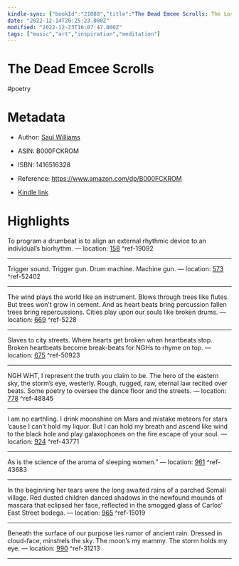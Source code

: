 ```yaml
---
kindle-sync: {"bookId":"21088","title":"The Dead Emcee Scrolls: The Lost Teachings of Hip-Hop","author":"Saul Williams","asin":"B000FCKROM","lastAnnotatedDate":"2021-08-16","bookImageUrl":"https://m.media-amazon.com/images/I/81aJ6OQP8KL._SY160.jpg","highlightsCount":9}
date: "2022-12-14T20:25:23.000Z"
modified: "2022-12-23T16:07:47.000Z"
tags: ["music","art","inspiration","meditation"]
---
```

# The Dead Emcee Scrolls

#poetry 

# Metadata

* Author: [Saul Williams](https://www.amazon.com/Saul-Williams/e/B001HMPNM0/ref=dp_byline_cont_ebooks_1)

* ASIN: B000FCKROM

* ISBN: 1416516328

* Reference: <https://www.amazon.com/dp/B000FCKROM>

* [Kindle link](kindle://book?action=open&asin=B000FCKROM)

# Highlights

To program a drumbeat is to align an external rhythmic device to an individual’s biorhythm. — location: [158](kindle://book?action=open&asin=B000FCKROM&location=158) ^ref-19092

---

Trigger sound. Trigger gun. Drum machine. Machine gun. — location: [573](kindle://book?action=open&asin=B000FCKROM&location=573) ^ref-52402

---

The wind plays the world like an instrument. Blows through trees like flutes. But trees won’t grow in cement. And as heart beats bring percussion fallen trees bring repercussions. Cities play upon our souls like broken drums. — location: [669](kindle://book?action=open&asin=B000FCKROM&location=669) ^ref-5228

---

Slaves to city streets. Where hearts get broken when heartbeats stop. Broken heartbeats become break-beats for NGHs to rhyme on top. — location: [675](kindle://book?action=open&asin=B000FCKROM&location=675) ^ref-50923

---

NGH WHT, I represent the truth you claim to be. The hero of the eastern sky, the storm’s eye, westerly. Rough, rugged, raw, eternal law recited over beats. Some poetry to oversee the dance floor and the streets. — location: [778](kindle://book?action=open&asin=B000FCKROM&location=778) ^ref-48845

---

I am no earthling. I drink moonshine on Mars and mistake meteors for stars ’cause I can’t hold my liquor. But I can hold my breath and ascend like wind to the black hole and play galaxophones on the fire escape of your soul. — location: [924](kindle://book?action=open&asin=B000FCKROM&location=924) ^ref-43771

---

As is the science of the aroma of sleeping women.” — location: [961](kindle://book?action=open&asin=B000FCKROM&location=961) ^ref-43683

---

In the beginning her tears were the long awaited rains of a parched Somali village. Red dusted children danced shadows in the newfound mounds of mascara that eclipsed her face, reflected in the smogged glass of Carlos’ East Street bodega. — location: [965](kindle://book?action=open&asin=B000FCKROM&location=965) ^ref-15019

---

Beneath the surface of our purpose lies rumor of ancient rain. Dressed in cloud-face, minstrels the sky. The moon’s my mammy. The storm holds my eye. — location: [990](kindle://book?action=open&asin=B000FCKROM&location=990) ^ref-31213

---
